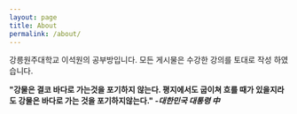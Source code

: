 ```yaml
---
layout: page
title: About
permalink: /about/
---
```


강릉원주대학교 이석원의 공부방입니다. 모든 게시물은 수강한 강의를 토대로 작성 하였습니다.

**"강물은 결코 바다로 가는것을 포기하지 않는다. 평지에서도 굽이쳐 흐를 때가 있을지라도 강물은 바다로 가는 것을 포기하지않는다." _-대한민국 대통령 中_**

